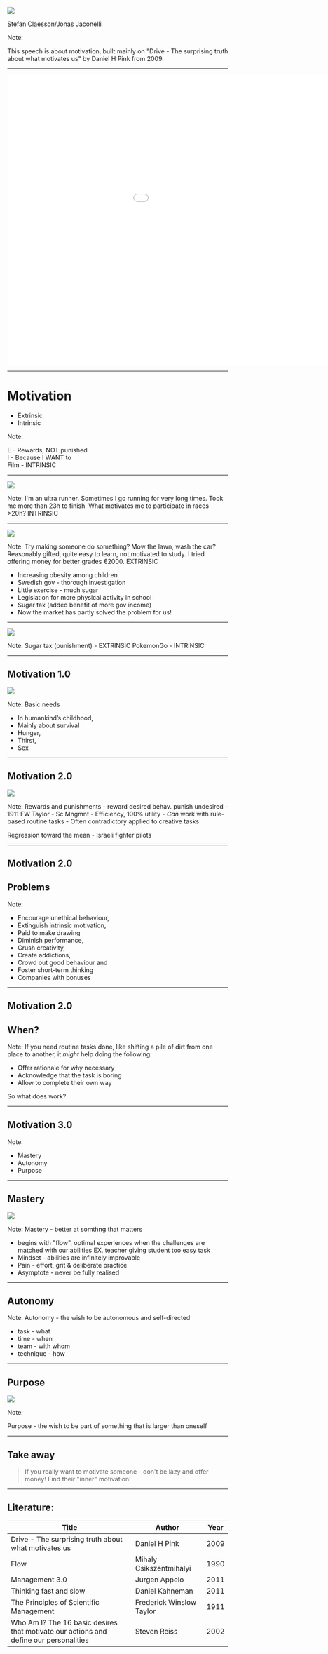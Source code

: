 ![](IWantMore.png)

Stefan Claesson/Jonas Jaconelli

Note:

This speech is about motivation, built mainly on "Drive - The surprising truth about what motivates us" by Daniel H Pink from 2009.

---

<iframe width="1176" height="661" src="Motivation-PianoStairs.mp4" frameborder="0" allowfullscreen></iframe>

---

# Motivation

 * Extrinsic
 * Intrinsic

Note:

E - Rewards, NOT punished       
I - Because I WANT to         
Film - INTRINSIC

---

![](Motivation-CCC.png)

Note:
I'm an ultra runner. Sometimes I go running for very long times.
Took me more than 23h to finish.
What motivates me to participate in races >20h?
INTRINSIC

---

![](Motivation-Betyg.png)

Note:
Try making someone do something? Mow the lawn, wash the car?
Reasonably gifted, quite easy to learn, not motivated to study.
I tried offering money for better grades €2000.
EXTRINSIC

- Increasing obesity among children
- Swedish gov - thorough investigation
- Little exercise - much sugar
- Legislation for more physical activity in school
- Sugar tax (added benefit of more gov income)
- Now the market has partly solved the problem for us!

---

![](Motivation-PokemonGo.png)

Note:
Sugar tax (punishment) - EXTRINSIC
PokemonGo - INTRINSIC

---

## Motivation 1.0

![](Motivation-Maslow.jpg)

Note:
Basic needs
- In humankind’s childhood,
- Mainly about survival
- Hunger,
- Thirst,
- Sex

---

## Motivation 2.0

![](Motivation-Carrots.gif)

Note:
Rewards and punishments - reward desired behav. punish undesired - 1911 FW Taylor - Sc Mngmnt - Efficiency, 100% utility - 
*Can* work with rule-based routine tasks - Often contradictory applied to creative tasks

Regression toward the mean - Israeli fighter pilots

---

## Motivation 2.0
## Problems

Note:
- Encourage unethical behaviour,
- Extinguish intrinsic motivation,
 - Paid to make drawing
- Diminish performance,
- Crush creativity,
- Create addictions,
- Crowd out good behaviour and
- Foster short-term thinking
 - Companies with bonuses

---

## Motivation 2.0
## When?
 
Note:
If you need routine tasks done, like shifting a pile of dirt from one place to another, it *might* help doing the following: 
- Offer rationale for why necessary
- Acknowledge that the task is boring
- Allow to complete their own way

So what does work?
 
---
 
## Motivation 3.0

Note:
- Mastery
- Autonomy
- Purpose

---

## Mastery
![](Motivation-Flow.jpg)

Note:
Mastery - better at somthng that matters
- begins with "flow", optimal experiences when the challenges are matched with our abilities
EX. teacher giving student too easy task
- Mindset - abilities are infinitely improvable
- Pain - effort, grit & deliberate practice
- Asymptote - never be fully realised

---

## Autonomy

Note:
Autonomy - the wish to be autonomous and self-directed
- task - what
- time - when
- team - with whom
- technique - how

---

## Purpose

![](Motivation-Wikipedia.png)

Note:

Purpose - the wish to be part of something that is larger than oneself

---

## Take away

 > If you really want to motivate someone - don't be lazy and offer money! Find their "inner" motivation!

---

## Literature:

| Title                                                                                 | Author                   | Year |
| ------------------------------------------------------------------------------------- | ------------------------ | ---- |
| Drive - The surprising truth about what motivates us                                  | Daniel H Pink            | 2009 |
| Flow                                                                                  | Mihaly Csikszentmihalyi  | 1990 |
| Management 3.0                                                                        | Jurgen Appelo            | 2011 |
| Thinking fast and slow                                                                | Daniel Kahneman          | 2011 |
| The Principles of Scientific Management                                               | Frederick Winslow Taylor | 1911 |
| Who Am I? The 16 basic desires that motivate our actions and define our personalities | Steven Reiss             | 2002 |

